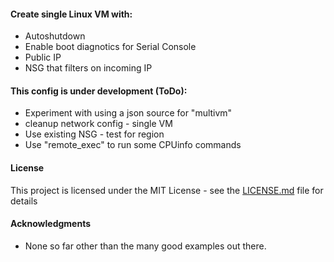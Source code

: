 #### Create single Linux VM with:

* Autoshutdown
* Enable boot diagnotics for Serial Console
* Public IP
* NSG that filters on incoming IP

#### This config is under development (ToDo):

* Experiment with using a json source for "multivm"
* cleanup network config - single VM
* Use existing NSG - test for region
* Use "remote_exec" to run some CPUinfo commands

#### License

This project is licensed under the MIT License - see the [LICENSE.md](LICENSE.md) file for details

#### Acknowledgments

* None so far other than the many good examples out there.
